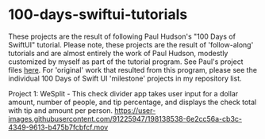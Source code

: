 # 100-days-swiftui-tutorials
These projects are the result of following Paul Hudson's "100 Days of SwiftUI" tutorial. Please note, these projects are the result of 'follow-along' tutorials and are almost entirely the work of Paul Hudson, modestly customized by myself as part of the tutorial program. See Paul's project files <a href="https://github.com/twostraws/HackingWithSwift/tree/main/SwiftUI" target="_blank">here</a>. For 'original' work that resulted from this program, please see the individual 100 Days of Swift UI 'milestone' projects in my repository list. 

Project 1: WeSplit - This check divider app takes user input for a dollar amount, number of people, and tip percentage, and displays the check total with tip and amount per person.
https://user-images.githubusercontent.com/91225947/198138538-6e2cc56a-cb3c-4349-9613-b475b7fcbfcf.mov

